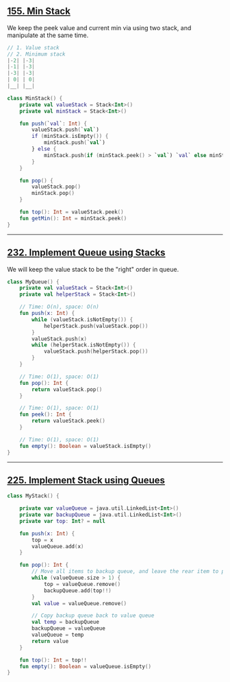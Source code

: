 ## [155. Min Stack](https://leetcode.com/problems/min-stack/)
We keep the peek value and current min via using two stack, and manipulate at the same time.

```js
// 1. Value stack
// 2. Minimum stack
|-2| |-3|
|-1| |-3|
|-3| |-3|
| 0| | 0|
|__| |__|
```

```kotlin
class MinStack() {
    private val valueStack = Stack<Int>()
    private val minStack = Stack<Int>()

    fun push(`val`: Int) {
        valueStack.push(`val`)
        if (minStack.isEmpty()) {
            minStack.push(`val`)
        } else {
            minStack.push(if (minStack.peek() > `val`) `val` else minStack.peek())
        }
    }

    fun pop() {
        valueStack.pop()
        minStack.pop()
    }

    fun top(): Int = valueStack.peek()
    fun getMin(): Int = minStack.peek()
}
```

----
## [232. Implement Queue using Stacks](https://leetcode.com/problems/implement-queue-using-stacks/)

We will keep the value stack to be the "right" order in queue.

```kotlin
class MyQueue() {
    private val valueStack = Stack<Int>()
    private val helperStack = Stack<Int>()

    // Time: O(n), space: O(n)
    fun push(x: Int) {
        while (valueStack.isNotEmpty()) {
            helperStack.push(valueStack.pop())
        }
        valueStack.push(x)
        while (helperStack.isNotEmpty()) {
            valueStack.push(helperStack.pop())
        }
    }

    // Time: O(1), space: O(1)
    fun pop(): Int {
        return valueStack.pop()
    }

    // Time: O(1), space: O(1)
    fun peek(): Int {
        return valueStack.peek()
    }

    // Time: O(1), space: O(1)
    fun empty(): Boolean = valueStack.isEmpty()
}
```

----
## [225. Implement Stack using Queues](https://leetcode.com/problems/implement-stack-using-queues/)

```kotlin
class MyStack() {

    private var valueQueue = java.util.LinkedList<Int>()
    private var backupQueue = java.util.LinkedList<Int>()
    private var top: Int? = null

    fun push(x: Int) {
        top = x
        valueQueue.add(x)
    }

    fun pop(): Int {
        // Move all items to backup queue, and leave the rear item to pop
        while (valueQueue.size > 1) {
            top = valueQueue.remove()
            backupQueue.add(top!!)
        }
        val value = valueQueue.remove()

        // Copy backup queue back to value queue
        val temp = backupQueue
        backupQueue = valueQueue
        valueQueue = temp
        return value
    }

    fun top(): Int = top!!
    fun empty(): Boolean = valueQueue.isEmpty()
}
```